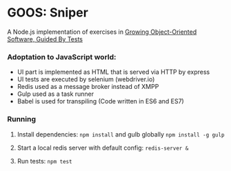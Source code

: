 # GOOS: Sniper
A Node.js implementation of exercises in [Growing Object-Oriented Software, Guided By Tests](https://www.amazon.com/Growing-Object-Oriented-Software-Guided-Tests/dp/0321503627)

### Adoptation to JavaScript world:
- UI part is implemented as HTML that is served via HTTP by express 
- UI tests are executed by selenium (webdriver.io)
- Redis used as a message broker instead of XMPP
- Gulp used as a task runner
- Babel is used for transpiling (Code written in ES6 and ES7)

### Running

1. Install dependencies: `npm install` and gulb globally `npm install -g gulp`

2. Start a local redis server with default config:
`redis-server &`

3. Run tests:
`npm test`